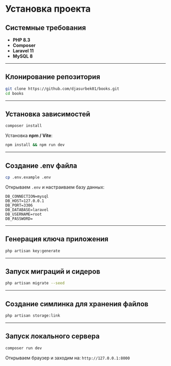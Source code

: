 # Установка проекта

## Системные требования
- **PHP 8.3**
- **Composer**
- **Laravel 11**
- **MySQL 8**

---

## Клонирование репозитория
```sh
git clone https://github.com/djasurbek01/books.git
cd books
```

---

## Установка зависимостей
```sh
composer install
```

Установка **npm / Vite**:
```sh
npm install && npm run dev
```

---

## Создание .env файла
```sh
cp .env.example .env
```
Открываем `.env` и настраиваем базу данных:
```env
DB_CONNECTION=mysql
DB_HOST=127.0.0.1
DB_PORT=3306
DB_DATABASE=laravel
DB_USERNAME=root
DB_PASSWORD=
```

---

## Генерация ключа приложения
```sh
php artisan key:generate
```

---

## Запуск миграций и сидеров
```sh
php artisan migrate --seed
```

---

## Создание симлинка для хранения файлов
```sh
php artisan storage:link
```

---

## Запуск локального сервера
```sh
composer run dev
```
Открываем браузер и заходим на:
`http://127.0.0.1:8000`

